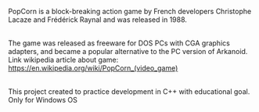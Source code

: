 PopCorn is a block-breaking action game by French developers Christophe Lacaze and Frédérick Raynal and was released in 1988.<br><br>

The game was released as freeware for DOS PCs with CGA graphics adapters, and became a popular alternative to the PC version of Arkanoid.<br>
Link wikipedia article about game: https://en.wikipedia.org/wiki/PopCorn_(video_game)<br><br>


This project created to practice development in C++ with educational goal.
Only for Windows OS
